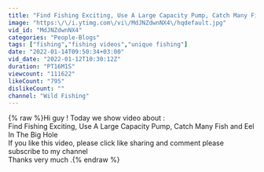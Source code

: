 ```yaml
---
title: "Find Fishing Exciting, Use A Large Capacity Pump, Catch Many Fish and Eel In The Big Hole"
image: "https:\/\/i.ytimg.com\/vi\/MdJNZdwnNX4\/hqdefault.jpg"
vid_id: "MdJNZdwnNX4"
categories: "People-Blogs"
tags: ["fishing","fishing videos","unique fishing"]
date: "2022-01-14T09:50:34+03:00"
vid_date: "2022-01-12T10:30:12Z"
duration: "PT16M1S"
viewcount: "111622"
likeCount: "795"
dislikeCount: ""
channel: "Wild Fishing"
---
```

{% raw %}Hi guy ! Today we show video about :<br />Find Fishing Exciting, Use A Large Capacity Pump, Catch Many Fish and Eel In The Big Hole<br />If you like this video, please click like sharing and comment please subscribe to my channel<br />Thanks very much .{% endraw %}
